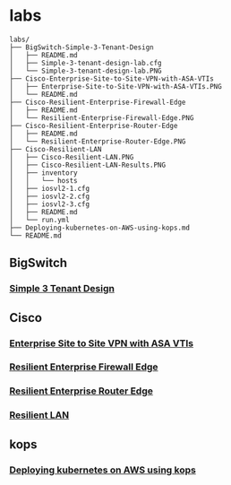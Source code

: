 # labs

```
labs/
├── BigSwitch-Simple-3-Tenant-Design
│   ├── README.md
│   ├── Simple-3-tenant-design-lab.cfg
│   └── Simple-3-tenant-design-lab.PNG
├── Cisco-Enterprise-Site-to-Site-VPN-with-ASA-VTIs
│   ├── Enterprise-Site-to-Site-VPN-with-ASA-VTIs.PNG
│   └── README.md
├── Cisco-Resilient-Enterprise-Firewall-Edge
│   ├── README.md
│   └── Resilient-Enterprise-Firewall-Edge.PNG
├── Cisco-Resilient-Enterprise-Router-Edge
│   ├── README.md
│   └── Resilient-Enterprise-Router-Edge.PNG
├── Cisco-Resilient-LAN
│   ├── Cisco-Resilient-LAN.PNG
│   ├── Cisco-Resilient-LAN-Results.PNG
│   ├── inventory
│   │   └── hosts
│   ├── iosvl2-1.cfg
│   ├── iosvl2-2.cfg
│   ├── iosvl2-3.cfg
│   ├── README.md
│   └── run.yml
├── Deploying-kubernetes-on-AWS-using-kops.md
└── README.md

```

## BigSwitch

### [Simple 3 Tenant Design](/BigSwitch-Simple-3-Tenant-Design/README.md)

## Cisco

### [Enterprise Site to Site VPN with ASA VTIs](/Cisco-Enterprise-Site-to-Site-VPN-with-ASA-VTIs/README.md)

### [Resilient Enterprise Firewall Edge](/Cisco-Resilient-Enterprise-Firewall-Edge/README.md)

### [Resilient Enterprise Router Edge](/Cisco-Resilient-Enterprise-Router-Edge/README.md)

### [Resilient LAN](/Cisco-Resilient-LAN/README.md)

## kops

### [Deploying kubernetes on AWS using kops](Deploying-kubernetes-on-AWS-using-kops.md)
